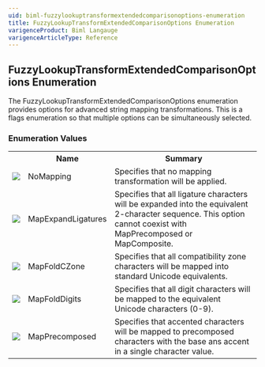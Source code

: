 ```yaml
---
uid: biml-fuzzylookuptransformextendedcomparisonoptions-enumeration
title: FuzzyLookupTransformExtendedComparisonOptions Enumeration
varigenceProduct: Biml Langauge
varigenceArticleType: Reference
---
```


## FuzzyLookupTransformExtendedComparisonOptions Enumeration<div class="LanguageSummary"><div class ="SummaryItem">The FuzzyLookupTransformExtendedComparisonOptions enumeration provides options for advanced string mapping transformations.  This is a flags enumeration so that multiple options can be simultaneously selected.</div></div><div class="EnumValueGroup">### Enumeration Values<table id="EnumValue" class="MemberList"><tbody><tr><th class="MemberTypeIconColumnHeader">&nbsp;</th><th class="MemberNameColumnHeader">Name</th><th class="MemberSummaryColumnHeader">Summary</th></tr><tr class="cd0"><td align="center" class="MemberTypeIcon"><img src="enumValue.png"></img></td><td class="MemberName">NoMapping</td><td class="MemberSummary"><div class ="SummaryItem">Specifies that no mapping transformation will be applied.</div></td></tr><tr class="cd1"><td align="center" class="MemberTypeIcon"><img src="enumValue.png"></img></td><td class="MemberName">MapExpandLigatures</td><td class="MemberSummary"><div class ="SummaryItem">Specifies that all ligature characters will be expanded into the equivalent 2-character sequence.  This option cannot coexist with MapPrecomposed or MapComposite.</div></td></tr><tr class="cd0"><td align="center" class="MemberTypeIcon"><img src="enumValue.png"></img></td><td class="MemberName">MapFoldCZone</td><td class="MemberSummary"><div class ="SummaryItem">Specifies that all compatibility zone characters will be mapped into standard Unicode equivalents.</div></td></tr><tr class="cd1"><td align="center" class="MemberTypeIcon"><img src="enumValue.png"></img></td><td class="MemberName">MapFoldDigits</td><td class="MemberSummary"><div class ="SummaryItem">Specifies that all digit characters will be mapped to the equivalent Unicode characters (0-9).</div></td></tr><tr class="cd0"><td align="center" class="MemberTypeIcon"><img src="enumValue.png"></img></td><td class="MemberName">MapPrecomposed</td><td class="MemberSummary"><div class ="SummaryItem">Specifies that accented characters will be mapped to precomposed characters with the base ans accent in a single character value.</div></td></tr></tbody></table></div>
